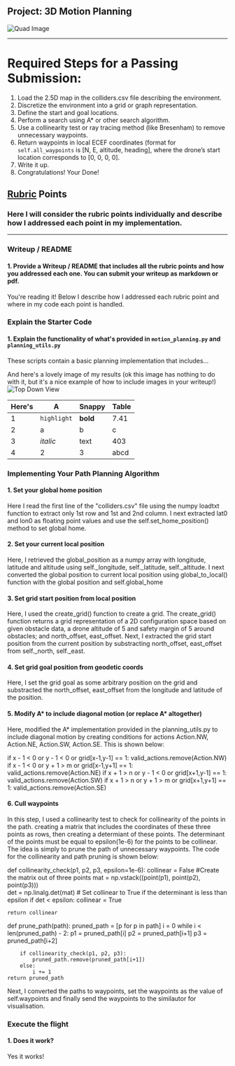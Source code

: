 ## Project: 3D Motion Planning
![Quad Image](./misc/enroute.png)

---


# Required Steps for a Passing Submission:
1. Load the 2.5D map in the colliders.csv file describing the environment.
2. Discretize the environment into a grid or graph representation.
3. Define the start and goal locations.
4. Perform a search using A* or other search algorithm.
5. Use a collinearity test or ray tracing method (like Bresenham) to remove unnecessary waypoints.
6. Return waypoints in local ECEF coordinates (format for `self.all_waypoints` is [N, E, altitude, heading], where the drone’s start location corresponds to [0, 0, 0, 0].
7. Write it up.
8. Congratulations!  Your Done!

## [Rubric](https://review.udacity.com/#!/rubrics/1534/view) Points
### Here I will consider the rubric points individually and describe how I addressed each point in my implementation.  

---
### Writeup / README

#### 1. Provide a Writeup / README that includes all the rubric points and how you addressed each one.  You can submit your writeup as markdown or pdf.  

You're reading it! Below I describe how I addressed each rubric point and where in my code each point is handled.

### Explain the Starter Code

#### 1. Explain the functionality of what's provided in `motion_planning.py` and `planning_utils.py`
These scripts contain a basic planning implementation that includes...

And here's a lovely image of my results (ok this image has nothing to do with it, but it's a nice example of how to include images in your writeup!)
![Top Down View](./misc/high_up.png)

Here's | A | Snappy | Table
--- | --- | --- | ---
1 | `highlight` | **bold** | 7.41
2 | a | b | c
3 | *italic* | text | 403
4 | 2 | 3 | abcd

### Implementing Your Path Planning Algorithm

#### 1. Set your global home position
Here I read the first line of the "colliders.csv" file using the numpy loadtxt function to extract only 1st row and 1st and 2nd column.
I next extracted lat0 and lon0 as floating point values and use the self.set_home_position() method to set global home.


#### 2. Set your current local position
Here, I retrieved the global_position as a numpy array with longitude, latitude and altitude using self._longitude, self._latitude,  self._altitude.
I next converted the global position to current local position using global_to_local() function with the global position and self.global_home


#### 3. Set grid start position from local position
Here, I used the create_grid() function to create a grid.  The create_grid() function returns a grid representation of a 2D configuration space based on given obstacle data, a drone altitude of 5 and safety margin of 5 around obstacles; and north_offset, east_offset.
Next, I extracted the grid start position from the current position by substracting north_offset, east_offset from self._north, self._east.

#### 4. Set grid goal position from geodetic coords
Here, I set the grid goal as some arbitrary position on the grid and substracted the north_offset, east_offset from the longitude and latitude of the position.

#### 5. Modify A* to include diagonal motion (or replace A* altogether)
Here, modified the A* implementation provided in the planning_utils.py to include diagonal motion by creating conditions for actions Action.NW, Action.NE, Action.SW, Action.SE. This is shown below:


if x - 1 < 0 or y - 1 < 0 or grid[x-1,y-1] == 1:
        valid_actions.remove(Action.NW)
    if x - 1 < 0 or y + 1 > m or grid[x-1,y+1] == 1:
        valid_actions.remove(Action.NE)
    if x + 1 > n or y - 1 < 0 or grid[x+1,y-1] == 1:
        valid_actions.remove(Action.SW)
    if x + 1 > n or y + 1 > m or grid[x+1,y+1] == 1:
        valid_actions.remove(Action.SE)
		

#### 6. Cull waypoints 
In this step, I used a collinearity test to check for collinearity of the points in the path. 
creating a matrix that includes the coordinates of these three points as rows, then creating a determiant of these points. The determinant of the points must be equal to epsilon(1e-6) for the points to be collinear.
The idea is simply to prune the path of unnecessary waypoints.
The code for the collinearity and path pruning is shown below:

def collinearity_check(p1, p2, p3, epsilon=1e-6): 
    collinear = False
    #Create the matrix out of three points
    mat = np.vstack((point(p1), point(p2), point(p3)))    
    det = np.linalg.det(mat)
    # Set collinear to True if the determinant is less than epsilon
    if det < epsilon:
        collinear = True
        
    return collinear

	
def prune_path(path):
    pruned_path = [p for p in path]
    i = 0
    while i < len(pruned_path) - 2:
        p1 = pruned_path[i]
        p2 = pruned_path[i+1]
        p3 = pruned_path[i+2]

        if collinearity_check(p1, p2, p3):
            pruned_path.remove(pruned_path[i+1])
        else:
            i += 1
    return pruned_path

Next, I converted the paths to waypoints, set the waypoints as the value of self.waypoints and finally send the waypoints to the similautor for visualisation. 


### Execute the flight
#### 1. Does it work?
Yes it works!

